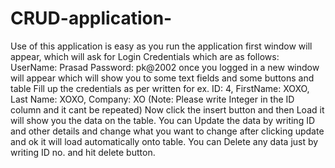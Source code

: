 # CRUD-application-
Use of this application is easy as you run the application first window will appear, which will ask for Login Credentials which are as follows:
UserName: Prasad
Password: pk@2002
once you logged in a new window will appear which will show you to some text fields and some buttons and table 
Fill up the credentials as per written for ex. ID: 4, FirstName: XOXO, Last Name: XOXO, Company: XO (Note: Please write Integer in the ID column and it cant be repeated)
Now click the insert button and then Load it will show you the data on the table.
You can Update the data by writing ID and other details and change what you want to change after clicking update and ok it will load automatically onto table.
You can Delete any data just by writing ID no. and hit delete button.
